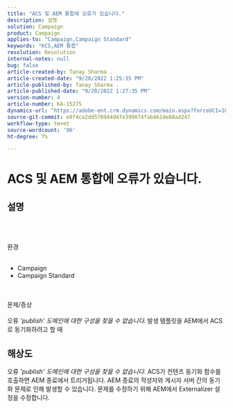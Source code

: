 ```yaml
---
title: "ACS 및 AEM 통합에 오류가 있습니다."
description: 설명
solution: Campaign
product: Campaign
applies-to: "Campaign,Campaign Standard"
keywords: "KCS,AEM 통합"
resolution: Resolution
internal-notes: null
bug: false
article-created-by: Tanay Sharma .
article-created-date: "9/20/2022 1:25:35 PM"
article-published-by: Tanay Sharma .
article-published-date: "9/20/2022 1:27:35 PM"
version-number: 4
article-number: KA-15275
dynamics-url: "https://adobe-ent.crm.dynamics.com/main.aspx?forceUCI=1&pagetype=entityrecord&etn=knowledgearticle&id=26fe8db1-e738-ed11-9db1-002248086735"
source-git-commit: e8f4ca2dd578944d4fe399074fab461de88ad247
workflow-type: tm+mt
source-wordcount: '96'
ht-degree: 7%

---
```


# ACS 및 AEM 통합에 오류가 있습니다.

## 설명

<br><br><br>환경<br><br>
- Campaign
- Campaign Standard



<br><br>문제/증상<br><br>
오류 *&#39;publish&#39; 도메인에 대한 구성을 찾을 수 없습니다.<b>* </b>발생<b> </b>템플릿을 AEM에서 ACS로 동기화하려고 할 때


## 해상도


오류 *&#39;publish&#39; 도메인에 대한 구성을 찾을 수 없습니다.* ACS가 컨텐츠 동기화 함수를 호출하면 AEM 종료에서 트리거됩니다. AEM 종료의 작성자와 게시자 서버 간의 동기화 문제로 인해 발생할 수 있습니다. 문제를 수정하기 위해 AEM에서 Externalizer 설정을 수정합니다.


